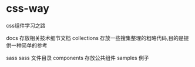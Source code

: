 # css-way

css组件学习之路

docs                存放相关技术细节文档
collections         存放一些搜集整理的粗略代码,目的是提供一种简单的参考
<!-- examples            存放一些组件示例,所有组件直接没有任何依赖,但可以依赖第三方等库 -->
sass                sass 文件目录
    components          存放公共组件
samples             例子


